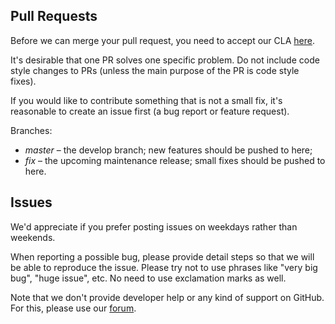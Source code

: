 ## Pull Requests

Before we can merge your pull request, you need to accept our CLA [here](https://github.com/espocrm/cla).

It's desirable that one PR solves one specific problem. Do not include code style changes to PRs
(unless the main purpose of the PR is code style fixes).

If you would like to contribute something that is not a small fix, it's reasonable to create an issue first
(a bug report or feature request).

Branches:

* *master* – the develop branch; new features should be pushed to here;
* *fix* – the upcoming maintenance release; small fixes should be pushed to here.

## Issues

We'd appreciate if you prefer posting issues on weekdays rather than weekends.

When reporting a possible bug, please provide detail steps so that we will be able
to reproduce the issue. Please try not to use phrases like "very big bug",
"huge issue", etc. No need to use exclamation marks as well.

Note that we don't provide developer help or any kind of support on GitHub.
For this, please use our [forum](https://forum.espocrm.com).
